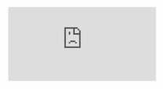 <figure><embed src="https://wakatime.com/share/@c532312f-0c23-4c2f-995b-1e7a4476fd6a/fb4dca95-bd52-4140-8103-779e1e970d58.svg"></embed></figure>

